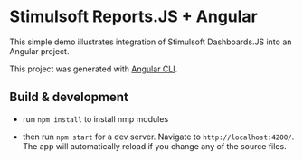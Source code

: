 # Stimulsoft Reports.JS + Angular

This simple demo illustrates integration of Stimulsoft Dashboards.JS into an Angular project.

This project was generated with [Angular CLI](https://github.com/angular/angular-cli).

## Build & development

* run ``` npm install ``` to install nmp modules

* then run ``` npm start ``` for a dev server. Navigate to ``` http://localhost:4200/ ```. The app will automatically reload if you change any of the source files.
